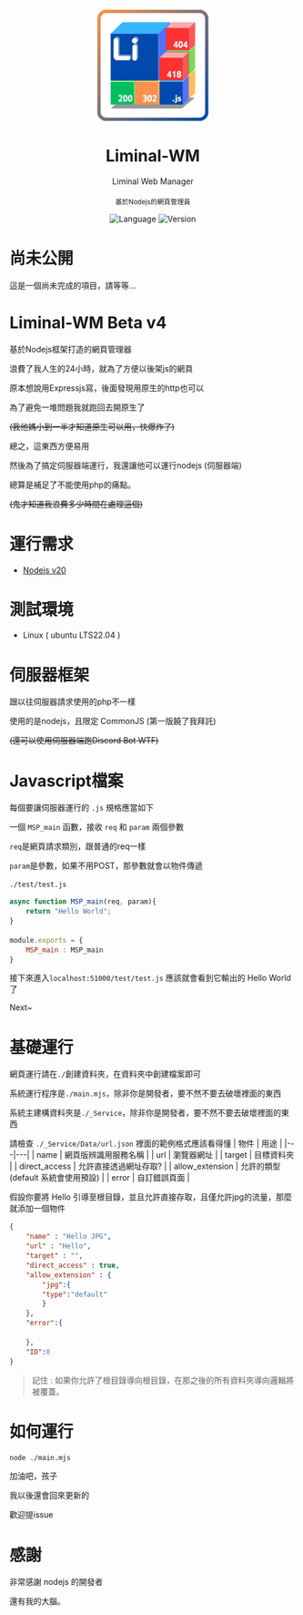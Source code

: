<div align="center">
<img src="/_Service/Logo.png" width="200px">
<h1>Liminal-WM</h1>
<p>Liminal Web Manager</p>
<sub>基於Nodejs的網頁管理員</sub>
<p></p>
</div>

  

<div align="center">

![Language](https://badgen.net/badge/語言/Javascript/orange)
![Version](https://badgen.net/badge/Node版本/v20.17.0/green)

</div>


# 尚未公開
這是一個尚未完成的項目，請等等...


# Liminal-WM Beta v4

基於Nodejs框架打造的網頁管理器

浪費了我人生的24小時，就為了方便以後架js的網頁

原本想說用Expressjs寫，後面發現用原生的http也可以

為了避免一堆問題我就跑回去開原生了

~~(我他媽小到一半才知道原生可以用，快爆炸了)~~

總之，這東西方便易用

然後為了搞定伺服器端運行，我還讓他可以運行nodejs (伺服器端)

總算是補足了不能使用php的痛點。

~~(鬼才知道我浪費多少時間在處理這個)~~


# 運行需求
- [Nodejs v20](https://nodejs.org/en)


# 測試環境
- Linux ( ubuntu LTS22.04 )


# 伺服器框架
跟以往伺服器請求使用的php不一樣

使用的是nodejs，且限定 CommonJS (第一版饒了我拜託)

~~(還可以使用伺服器端跑Discord Bot WTF)~~


# Javascript檔案
每個要讓伺服器運行的 ``.js`` 規格應當如下

一個 ``MSP_main`` 函數，接收 ``req`` 和 ``param`` 兩個參數

``req``是網頁請求類別，跟普通的req一樣

``param``是參數，如果不用POST，那參數就會以物件傳遞


``./test/test.js``
```js
async function MSP_main(req, param){
	return "Hello World";
}

module.exports = {
	MSP_main : MSP_main
}
```
接下來進入``localhost:51000/test/test.js``
應該就會看到它輸出的 Hello World 了

Next~


# 基礎運行

網頁運行請在``./``創建資料夾，在資料夾中創建檔案即可

系統運行程序是``./main.mjs``，除非你是開發者，要不然不要去破壞裡面的東西

系統主建構資料夾是``./_Service``，除非你是開發者，要不然不要去破壞裡面的東西

請檢查 ``./_Service/Data/url.json``
裡面的範例格式應該看得懂
| 物件 | 用途 |
|---|---|
| name | 網頁版辨識用服務名稱 |
| url | 瀏覽器網址 |
| target | 目標資料夾 |
| direct_access | 允許直接透過網址存取? |
| allow_extension | 允許的類型 (default 系統會使用預設) |
| error | 自訂錯誤頁面 |

假設你要將 Hello 引導至根目錄，並且允許直接存取，且僅允許jpg的流量，那麼就添加一個物件
```json
{
	"name" : "Hello JPG",
	"url" : "Hello",
	"target" : "",
	"direct_access" : true,
	"allow_extension" : {
	    "jpg":{
		"type":"default"
	    }
	},
	"error":{
		
	},
	"ID":0
}
```

> 記住 : 如果你允許了根目錄導向根目錄，在那之後的所有資料夾導向邏輯將被覆蓋。


# 如何運行
``node ./main.mjs``

加油吧，孩子

我以後還會回來更新的

歡迎提issue


# 感謝
非常感謝 nodejs 的開發者

還有我的大腦。
